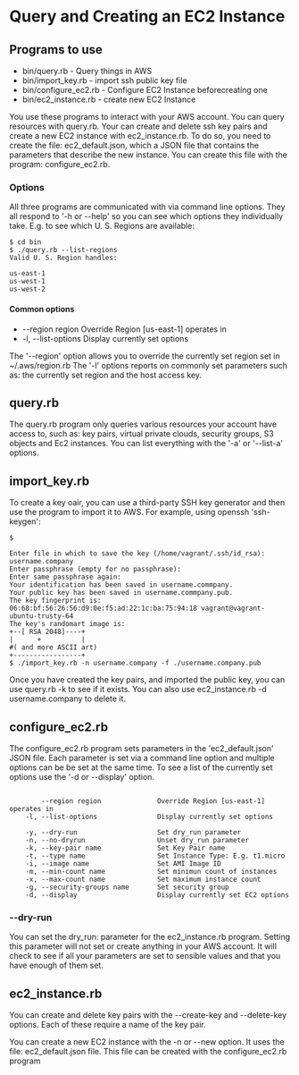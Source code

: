 # Query and Creating an EC2 Instance

## Programs to use

- bin/query.rb - Query things in AWS
- bin/import_key.rb - import ssh public key file
- bin/configure_ec2.rb - Configure EC2 Instance beforecreating one
- bin/ec2_instance.rb - create new EC2 Instance

You use these programs to interact with your AWS account.
You can query resources with query.rb. Your can create and delete ssh key pairs and create a new EC2 instance with ec2_instance.rb.
To do so, you need to create the file: ec2_default.json, which a JSON file
that contains the parameters that describe the new instance.
You can create this file with the program: configure_ec2.rb.


### Options

All three programs are communicated with via command line options.
They all respond to '-h or --help' so you can see which options
they individually take. E.g. to see which U. S. Regions are available:


```
$ cd bin
$ ./query.rb --list-regions
Valid U. S. Region handles:

us-east-1
us-west-1
us-west-2

```

#### Common options

- --region region              Override Region [us-east-1] operates in
- -l, --list-options               Display currently set options

The '--region' option allows you to override the currently set region
set in ~/.aws/region.rb
The '-l' options reports on commonly set parameters such as:
the currently set region and the host access key.


## query.rb

The query.rb program only queries various resources your account have access to, such as:
key pairs, virtual private clouds, security groups, S3 objects and Ec2 instances.
You can list everything with the '-a' or '--list-a' options.


## import_key.rb

To create a key oair,  you can use a third-party SSH key generator and then use the program to import it to AWS.
For example, using openssh 'ssh-keygen':


```
$ 

Enter file in which to save the key (/home/vagrant/.ssh/id_rsa): username.company
Enter passphrase (empty for no passphrase): 
Enter same passphrase again: 
Your identification has been saved in username.commpany.
Your public key has been saved in username.commpany.pub.
The key fingerprint is:
06:68:bf:56:26:56:d9:0e:f5:ad:22:1c:ba:75:94:18 vagrant@vagrant-ubuntu-trusty-64
The key's randomart image is:
+--[ RSA 2048]----+
|      +          |
#( and more ASCII art)
+-----------------+
$ ./import_key.rb -n username.company -f ./username.company.pub

```

Once you have created the key pairs, and imported the public key, 
you can use query.rb -k to see if it exists.
You can also use ec2_instance.rb -d username.company to delete it.


## configure_ec2.rb

The configure_ec2.rb program sets parameters in the 'ec2_default.json' JSON file.
Each parameter is set via a command line option and multiple options can be
be set at the same time. To see a list of the currently set options use the '-d or --display' option.


```

        --region region              Override Region [us-east-1] operates in
    -l, --list-options               Display currently set options

    -y, --dry-run                    Set dry_run parameter
    -n, --no-dryrun                  Unset dry_run parameter
    -k, --key-pair name              Set Key Pair name
    -t, --type name                  Set Instance Type: E.g. t1.micro
    -i, --image name                 Set AMI Image ID
    -m, --min-count name             Set minimun count of instances
    -x, --max-count name             Set maximum instance count
    -g, --security-groups name       Set security group
    -d, --display                    Display currently set EC2 options

```

### --dry-run

You can set the dry_run: parameter for the ec2_instance.rb program. Setting this parameter will
not set or create anything in your AWS account. It will check
to see if all your parameters are set to sensible values
and that you have enough of them set.


## ec2_instance.rb

You can create and delete key pairs with the --create-key and --delete-key options. Each of these require a name of the key pair.


You can create a new EC2 instance with the -n or --new option.
It uses the file: ec2_default.json file. This file can be created
with the configure_ec2.rb program


